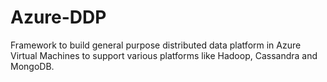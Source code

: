 Azure-DDP
=========

Framework to build general purpose distributed data platform in Azure Virtual Machines to support various platforms like Hadoop, Cassandra and MongoDB.  
